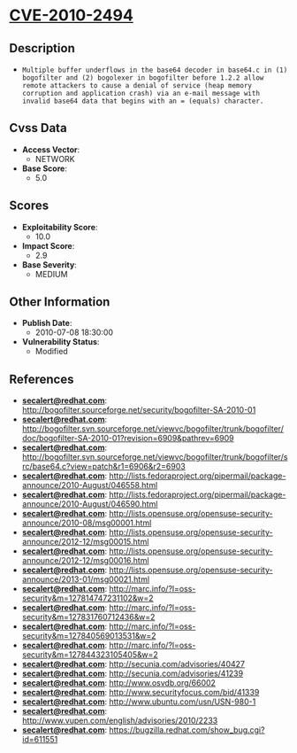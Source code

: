 
# [CVE-2010-2494](https://cve.mitre.org/cgi-bin/cvename.cgi?name=CVE-2010-2494)

## Description

- `Multiple buffer underflows in the base64 decoder in base64.c in (1) bogofilter and (2) bogolexer in bogofilter before 1.2.2 allow remote attackers to cause a denial of service (heap memory corruption and application crash) via an e-mail message with invalid base64 data that begins with an = (equals) character.`

## Cvss Data

- **Access Vector**:
  - NETWORK
- **Base Score**:
  - 5.0

## Scores

- **Exploitability Score**:
  - 10.0
- **Impact Score**:
  - 2.9
- **Base Severity**:
  - MEDIUM

## Other Information

- **Publish Date**:
  - 2010-07-08 18:30:00
- **Vulnerability Status**:
  - Modified

## References

- **secalert@redhat.com**: http://bogofilter.sourceforge.net/security/bogofilter-SA-2010-01
- **secalert@redhat.com**: http://bogofilter.svn.sourceforge.net/viewvc/bogofilter/trunk/bogofilter/doc/bogofilter-SA-2010-01?revision=6909&pathrev=6909
- **secalert@redhat.com**: http://bogofilter.svn.sourceforge.net/viewvc/bogofilter/trunk/bogofilter/src/base64.c?view=patch&r1=6906&r2=6903
- **secalert@redhat.com**: http://lists.fedoraproject.org/pipermail/package-announce/2010-August/046558.html
- **secalert@redhat.com**: http://lists.fedoraproject.org/pipermail/package-announce/2010-August/046590.html
- **secalert@redhat.com**: http://lists.opensuse.org/opensuse-security-announce/2010-08/msg00001.html
- **secalert@redhat.com**: http://lists.opensuse.org/opensuse-security-announce/2012-12/msg00015.html
- **secalert@redhat.com**: http://lists.opensuse.org/opensuse-security-announce/2012-12/msg00016.html
- **secalert@redhat.com**: http://lists.opensuse.org/opensuse-security-announce/2013-01/msg00021.html
- **secalert@redhat.com**: http://marc.info/?l=oss-security&m=127814747231102&w=2
- **secalert@redhat.com**: http://marc.info/?l=oss-security&m=127831760712436&w=2
- **secalert@redhat.com**: http://marc.info/?l=oss-security&m=127840569013531&w=2
- **secalert@redhat.com**: http://marc.info/?l=oss-security&m=127844323105405&w=2
- **secalert@redhat.com**: http://secunia.com/advisories/40427
- **secalert@redhat.com**: http://secunia.com/advisories/41239
- **secalert@redhat.com**: http://www.osvdb.org/66002
- **secalert@redhat.com**: http://www.securityfocus.com/bid/41339
- **secalert@redhat.com**: http://www.ubuntu.com/usn/USN-980-1
- **secalert@redhat.com**: http://www.vupen.com/english/advisories/2010/2233
- **secalert@redhat.com**: https://bugzilla.redhat.com/show_bug.cgi?id=611551
